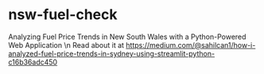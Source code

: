 # nsw-fuel-check
Analyzing Fuel Price Trends in New South Wales with a Python-Powered Web Application
\n
Read about it at https://medium.com/@sahilcan1/how-i-analyzed-fuel-price-trends-in-sydney-using-streamlit-python-c16b36adc450
